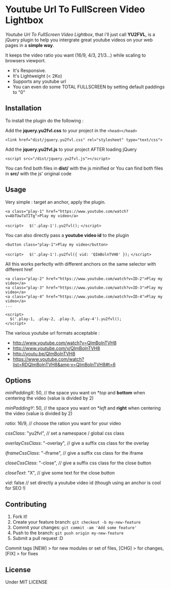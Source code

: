 # Youtube Url To FullScreen Video Lightbox

*Youtube Url To FullScreen Video Lightbox*, that i'll just call **YU2FVL**, is a jQuery plugin to help you intergrate great youtube videos on your web pages in a **simple way**.

It keeps the video ratio you want (16/9, 4/3, 21/3...) while scaling to browsers viewport. 
* It's Responsive.
* It's Lightweight (< 2Ko)
* Supports any youtube url
* You can even do some TOTAL FULLSCREEN by setting default paddings to "0"

## Installation

To install the plugin do the following : 

Add the **jquery.yu2fvl.css** to your project in the `<head></head>`

`<link href="dist/jquery.yu2fvl.css" rel="stylesheet" type="text/css">`

Add the **jquery.yu2fvl.js** to your project AFTER loading jQuery

`<script src="/dist/jquery.yu2fvl.js"></script>`

You can find both files in **dist/** with the js minified or
You can find both files in **src/** with the js' original code

## Usage

Very simple : target an anchor, apply the plugin.

`<a class="play-1" href="https://www.youtube.com/watch?v=AbTUw7aTITg">Play my video</a>`

`<script>`
`  $('.play-1').yu2fvl();`
`</script>`

You can also directly pass a **youtube video id** to the plugin

`<button class="play-1">Play my video</button>`

`<script>`
`  $('.play-1').yu2fvl({ vid: 'QImBolnTVH8' });`
`</script>`

All this works perfectly with different anchors on the same selector with different href

```<a class="play-1" href="https://www.youtube.com/watch?v=ID-1">Play my video</a>
<a class="play-2" href="https://www.youtube.com/watch?v=ID-2">Play my video</a>
<a class="play-3" href="https://www.youtube.com/watch?v=ID-3">Play my video</a>
<a class="play-4" href="https://www.youtube.com/watch?v=ID-4">Play my video</a>
...

<script>
  $('.play-1, .play-2, .play-3, .play-4').yu2fvl();
</script>
```

The various youtube url formats acceptable :

* http://www.youtube.com/watch?v=QImBolnTVH8
* http://www.youtube.com/v/QImBolnTVH8
* http://youtu.be/QImBolnTVH8
* https://www.youtube.com/watch?list=RDQImBolnTVH8&amp;v=QImBolnTVH8#t=6

## Options

*minPaddingX*: 50,
// the space you want on **top* and **bottom** when centering the video (value is divided by 2)

*minPaddingY*: 50,
// the space you want on **left* and **right** when centering the video (value is divided by 2)

*ratio*: 16/9,
// choose the ration you want for your video

*cssClass*: "yu2fvl",
// set a namespace / global css class

*overlayCssClass*: "-overlay",
// give a suffix css class for the overlay 

*iframeCssClass*: "-iframe",
// give a suffix css class for the iframe 

*closeCssClass*: "-close",
// give a suffix css class for the close button 

*closeText*: "X",
// give some text for the close button

*vid*: false
// set directly a youtube video id (though using an anchor is cool for SEO !)


## Contributing

1. Fork it!
2. Create your feature branch: `git checkout -b my-new-feature`
3. Commit your changes: `git commit -am 'Add some feature'`
4. Push to the branch: `git push origin my-new-feature`
5. Submit a pull request :D

Commit tags [NEW] > for new modules or set of files, [CHG] > for changes, [FIX] > for fixes

## License

Under MIT LICENSE
